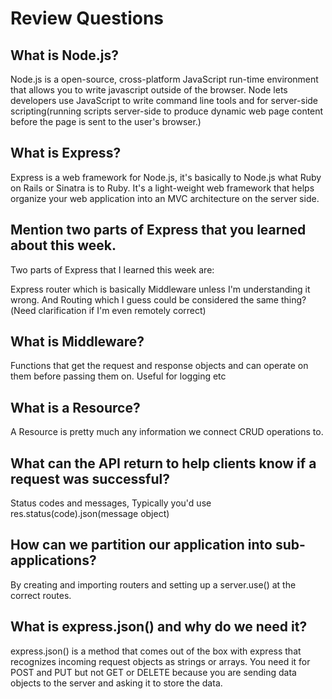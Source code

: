 # Review Questions

## What is Node.js?

Node.js is a open-source, cross-platform JavaScript run-time environment that allows you to write javascript outside of the browser. Node lets developers use JavaScript
to write command line tools and for server-side scripting(running scripts server-side to produce dynamic web page content before the page is sent to the user's browser.)

## What is Express?

Express is a web framework for Node.js, it's basically to Node.js what Ruby on Rails or Sinatra is to Ruby. It's a light-weight web framework that helps organize your web
application into an MVC architecture on the server side.

## Mention two parts of Express that you learned about this week.

Two parts of Express that I learned this week are:

Express router which is basically Middleware unless I'm understanding it wrong. And Routing which I guess could be considered the same thing?(Need clarification if I'm even remotely correct)

## What is Middleware?

Functions that get the request and response objects and can operate on them before passing them on. Useful for logging etc

## What is a Resource?

A Resource is pretty much any information we connect CRUD operations to.

## What can the API return to help clients know if a request was successful?

Status codes and messages, Typically you'd use res.status(code).json(message object)

## How can we partition our application into sub-applications?

By creating and importing routers and setting up a server.use() at the correct routes.

## What is express.json() and why do we need it?

express.json() is a method that comes out of the box with express that recognizes incoming request objects as strings or
arrays. You need it for POST and PUT but not GET or DELETE because you are sending data objects to the server and asking it to store the data.
